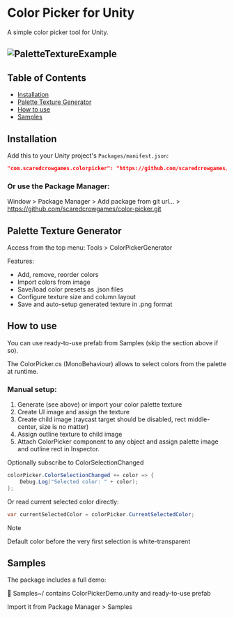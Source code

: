 # Color Picker for Unity

A simple color picker tool for Unity.

![PaletteTextureExample](https://github.com/user-attachments/assets/55bb70b8-3d85-41a2-8f23-d8c3ae6d0c23)
---
## Table of Contents
- [Installation](#installation)
- [Palette Texture Generator](#palette-texture-generator)
- [How to use](#how-to-use)
- [Samples](#samples)

## Installation

Add this to your Unity project's `Packages/manifest.json`:

```json
"com.scaredcrowgames.colorpicker": "https://github.com/scaredcrowgames/color-picker.git"
```

### Or use the Package Manager:

Window > Package Manager > Add package from git url... > https://github.com/scaredcrowgames/color-picker.git

## Palette Texture Generator
Access from the top menu: Tools > ColorPickerGenerator

Features:
* Add, remove, reorder colors
* Import colors from image
* Save/load color presets as .json files
* Configure texture size and column layout
* Save and auto-setup generated texture in .png format

## How to use
You can use ready-to-use prefab from Samples (skip the section above if so).

The ColorPicker.cs (MonoBehaviour) allows to select colors from the palette at runtime.

### Manual setup:
1. Generate (see above) or import your color palette texture
2. Create UI image and assign the texture
3. Create child image (raycast target should be disabled, rect middle-center, size is no matter)
4. Assign outline texture to child image
5. Attach ColorPicker component to any object and assign palette image and outline rect in Inspector.

Optionally subscribe to ColorSelectionChanged

```csharp
colorPicker.ColorSelectionChanged += color => {
    Debug.Log("Selected color: " + color);
};
```
Or read current selected color directly:
```csharp
var currentSelectedColor = colorPicker.CurrentSelectedColor;
```
> [!NOTE]
> Default color before the very first selection is white-transparent

## Samples
The package includes a full demo:

📁 Samples~/ contains ColorPickerDemo.unity and ready-to-use prefab

Import it from Package Manager > Samples

